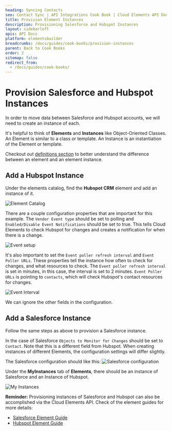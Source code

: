 ```yaml
---
heading: Syncing Contacts
seo: Contact Sync | API Integrations Cook Book | Cloud Elements API Docs
title: Provision Element Instances
description: Provisioning Salesforce and Hubspot Instances
layout: sidebarleft
apis: API Docs
platform: elementsbuilder
breadcrumbs: /docs/guides/cook-books/provision-instances
parent: Back to Cook Books
order: 2
sitemap: false
redirect_from:
  - /docs/guides/cook-books/
---
```


# Provision Salesforce and Hubspot Instances

In order to move data between Salesforce and Hubspot accounts, we will need to create an instance of each.

It's helpful to think of **Elements** and **Instances** like Object-Oriented Classes. An Element is similar to a class or template. An Instance is an instantiation of the Element or template.

Checkout out [definitions section](https://developers.cloud-elements.com/docs/overview/definitions.html) to better understand the difference between an element and an element instance.

## Add a Hubspot Instance

Under the elements catalog, find the **Hubspot CRM** element and add an instance of it.

![Element Catalog](https://cl.ly/241Z2l3T3l01/Screen%20Shot%202017-01-26%20at%2012.18.19%20PM.png)

There are a couple configuration properties that are important for this example. The `Vendor Event type` should be set to polling and `Enabled/Disable Event Notifications` should be set to true. This tells Cloud Elements to check Hubspot for changes and creates a notification for when there is a change.

![Event setup](https://cl.ly/1u0n2F1R3909/Screen%20Shot%202017-01-26%20at%2012.47.56%20PM.png)

It's also important to set the `Event poller refresh interval` and `Event Poller URLs`. These properties tell the instance how often to check for changes, and what resources to check.
The `Event poller refresh interval` is set in minutes, in this case, the interval is set to 2 minutes. `Event Poller URLs` is pointing to `contacts`, which will check Hubspot's contact resources for changes.

![Event Interval](https://cl.ly/212d1t3O162Q/Screen%20Shot%202017-01-26%20at%2012.48.33%20PM.png)

We can ignore the other fields in the configuration.

## Add a Salesforce Instance

Follow the same steps as above to provision a Salesforce instance.

In the case of Salesforce `Objects to Monitor for Changes` should be set to `Contact`. Note that this is a different field from Hubspot. When creating instances of different Elements, the configuration settings will differ slightly.

The Salesforce configuration should like this:
![Salesforce configuration](https://cl.ly/3O0i2v0U0E25/Screen%20Shot%202017-01-26%20at%201.15.50%20PM.png)


Under the **MyInstances** tab of **Elements**, there should be an instance of Salesforce and an Instance of Hubspot.

![My Instances](https://cl.ly/1L032D022s3W/Screen%20Shot%202017-01-26%20at%201.19.41%20PM.png)

**Reminder:** Provisioning instances of Salesforce and Hubspot can also be accomplished via the Cloud Elements API. Check of the element guides for more details:

- [Salesforce Element Guide](https://developers.cloud-elements.com/docs/elements/salesforce/salesforce-create-instance.html)
- [Hubspot Element Guide](https://developers.cloud-elements.com/docs/elements/hubspot-crm/authenticate.html)
